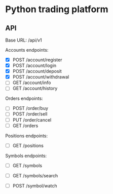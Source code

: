# Python trading platform

## API

Base URL: /api/v1

Accounts endpoints:
- [x] POST /account/register
- [x] POST /account/login
- [x] POST /account/deposit
- [x] POST /account/withdrawal
- [ ] GET /account/info
- [ ] GET /account/history

Orders endpoints:
- [ ] POST /order/buy
- [ ] POST /order/sell
- [ ] PUT /order/cancel
- [ ] GET /orders

Positions endpoints:
- [ ] GET /positions

Symbols endpoints:
- [ ] GET /symbols
- [ ] GET /symbols/search
- [ ] POST /symbol/watch




 